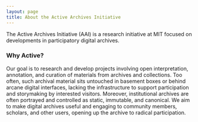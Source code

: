 ```yaml
---
layout: page
title: About the Active Archives Initiative
---
```


The Active Archives Initiative (AAI) is a research initiative at MIT focused on developments in participatory digital archives.

### Why Active?
Our goal is to research and develop projects involving open interpretation, annotation, and curation of materials from archives and collections. Too often, such archival material sits untouched in basement boxes or behind arcane digital interfaces, lacking the infrastructure to support participation and storymaking by interested visitors. Moreover, institutional archives are often portrayed and controlled as static, immutable, and canonical. We aim to make digital archives useful and engaging to community members, scholars, and other users, opening up the archive to radical participation.
